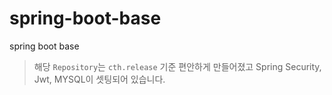 # spring-boot-base
spring boot base

> 해당 `Repository`는 `cth.release` 기준 편안하게 만들어졌고
> Spring Security, Jwt, MYSQL이 셋팅되어 있습니다.
